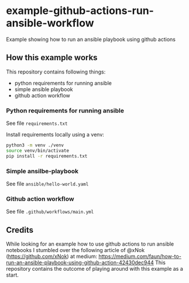 # example-github-actions-run-ansible-workflow
Example showing how to run an ansible playbook using github actions

## How this example works

This repository contains following things:
- python requirements for running ansible
- simple ansible playbook 
- github action workflow

### Python requirements for running ansible
See file ``` requirements.txt ```

Install requirements locally using a venv:

``` bash
python3 -m venv ./venv
source venv/bin/activate
pip install -r requirements.txt
```

### Simple ansilbe-playbook
See file ``` ansible/hello-world.yaml ``` 

### Github action workflow
See file ``` .github/workflows/main.yml ``` 


## Credits
While looking for an example how to use github actions to run ansible notebooks I stumbled over the following article of @xNok (https://github.com/xNok) at medium:
https://medium.com/faun/how-to-run-an-ansible-playbook-using-github-action-42430dec944
This repository contains the outcome of playing around with this example as a start.